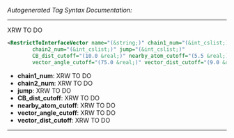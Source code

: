_Autogenerated Tag Syntax Documentation:_

---
XRW TO DO

```xml
<RestrictToInterfaceVector name="(&string;)" chain1_num="(&int_cslist;)"
        chain2_num="(&int_cslist;)" jump="(&int_cslist;)"
        CB_dist_cutoff="(10.0 &real;)" nearby_atom_cutoff="(5.5 &real;)"
        vector_angle_cutoff="(75.0 &real;)" vector_dist_cutoff="(9.0 &real;)" />
```

-   **chain1_num**: XRW TO DO
-   **chain2_num**: XRW TO DO
-   **jump**: XRW TO DO
-   **CB_dist_cutoff**: XRW TO DO
-   **nearby_atom_cutoff**: XRW TO DO
-   **vector_angle_cutoff**: XRW TO DO
-   **vector_dist_cutoff**: XRW TO DO

---
